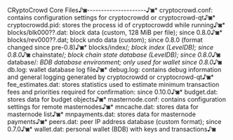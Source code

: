 CRyptoCrowd Core Files♪◙---------------------♪◙* cryptocrowd.conf: contains configuration settings for cryptocrowdd or cryptocrowd-qt♪◙* cryptocrowdd.pid: stores the process id of cryptocrowdd while running♪◙* blocks/blk000??.dat: block data (custom, 128 MiB per file); since 0.8.0♪◙* blocks/rev000??.dat; block undo data (custom); since 0.8.0 (format changed since pre-0.8)♪◙* blocks/index/*; block index (LevelDB); since 0.8.0♪◙* chainstate/*; block chain state database (LevelDB); since 0.8.0♪◙* database/*: BDB database environment; only used for wallet since 0.8.0♪◙* db.log: wallet database log file♪◙* debug.log: contains debug information and general logging generated by cryptocrowdd or cryptocrowd-qt♪◙* fee_estimates.dat: stores statistics used to estimate minimum transaction fees and priorities required for confirmation: since 0.10.0♪◙* budget.dat: stores data for budget objects♪◙* masternode.conf: contains configuration settings for remote masternodes♪◙* mncache.dat: stores data for masternode list♪◙* mnpayments.dat: stores data for masternode payments♪◙* peers.dat: peer IP address database (custom format); since 0.7.0♪◙* wallet.dat: personal wallet (BDB) with keys and transactions♪◙